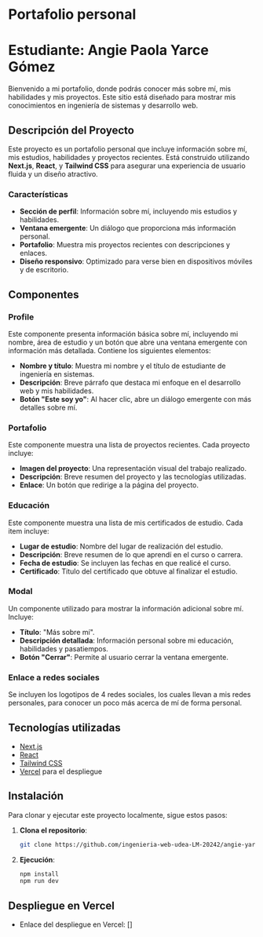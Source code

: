 # Portafolio personal
# Estudiante: Angie Paola Yarce Gómez

Bienvenido a mi portafolio, donde podrás conocer más sobre mí, mis habilidades y mis proyectos. Este sitio está diseñado para mostrar mis conocimientos en ingeniería de sistemas y desarrollo web.

## Descripción del Proyecto

Este proyecto es un portafolio personal que incluye información sobre mí, mis estudios, habilidades y proyectos recientes. Está construido utilizando **Next.js**, **React**, y **Tailwind CSS** para asegurar una experiencia de usuario fluida y un diseño atractivo.

### Características

- **Sección de perfil**: Información sobre mí, incluyendo mis estudios y habilidades.
- **Ventana emergente**: Un diálogo que proporciona más información personal.
- **Portafolio**: Muestra mis proyectos recientes con descripciones y enlaces.
- **Diseño responsivo**: Optimizado para verse bien en dispositivos móviles y de escritorio.

## Componentes

### Profile

Este componente presenta información básica sobre mí, incluyendo mi nombre, área de estudio y un botón que abre una ventana emergente con información más detallada. Contiene los siguientes elementos:

- **Nombre y título**: Muestra mi nombre y el título de estudiante de ingeniería en sistemas.
- **Descripción**: Breve párrafo que destaca mi enfoque en el desarrollo web y mis habilidades.
- **Botón "Este soy yo"**: Al hacer clic, abre un diálogo emergente con más detalles sobre mí.

### Portafolio

Este componente muestra una lista de proyectos recientes. Cada proyecto incluye:

- **Imagen del proyecto**: Una representación visual del trabajo realizado.
- **Descripción**: Breve resumen del proyecto y las tecnologías utilizadas.
- **Enlace**: Un botón que redirige a la página del proyecto.

### Educación

Este componente muestra una lista de mis certificados de estudio. Cada item incluye:

- **Lugar de estudio**: Nombre del lugar de realización del estudio.
- **Descripción**: Breve resumen de lo que aprendí en el curso o carrera.
- **Fecha de estudio**: Se incluyen las fechas en que realicé el curso.
- **Certificado**: Titulo del certificado que obtuve al finalizar el estudio.

### Modal

Un componente utilizado para mostrar la información adicional sobre mí. Incluye:

- **Título**: "Más sobre mí".
- **Descripción detallada**: Información personal sobre mi educación, habilidades y pasatiempos.
- **Botón "Cerrar"**: Permite al usuario cerrar la ventana emergente.

### Enlace a redes sociales

Se incluyen los logotipos de 4 redes sociales, los cuales llevan a mis redes personales, 
para conocer un poco más acerca de mí de forma personal.

## Tecnologías utilizadas

- [Next.js](https://nextjs.org/)
- [React](https://reactjs.org/)
- [Tailwind CSS](https://tailwindcss.com/)
- [Vercel](https://vercel.com/) para el despliegue

## Instalación

Para clonar y ejecutar este proyecto localmente, sigue estos pasos:

1. **Clona el repositorio**:
   ```bash
   git clone https://github.com/ingenieria-web-udea-LM-20242/angie-yarce-portafolio.git

2. **Ejecución**:
    ```bash
    npm install
    npm run dev

## Despliegue en Vercel
- Enlace del despliegue en Vercel: []
